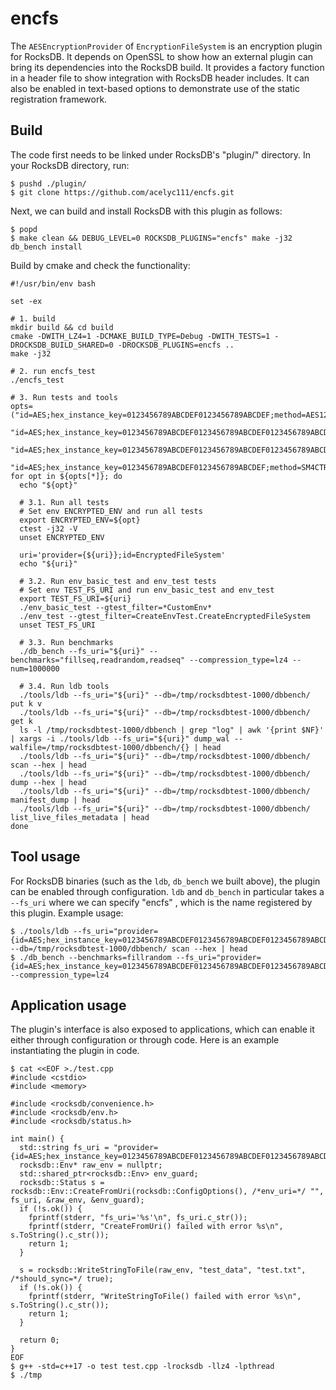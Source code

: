 # encfs

The `AESEncryptionProvider` of `EncryptionFileSystem` is an encryption plugin for RocksDB. It depends on OpenSSL to show how an external plugin can bring its dependencies into the RocksDB build. It provides a factory function in a header file to show integration with RocksDB header includes. It can also be enabled in text-based options to demonstrate use of the static registration framework.

## Build

The code first needs to be linked under RocksDB's "plugin/" directory. In your RocksDB directory, run:

```
$ pushd ./plugin/
$ git clone https://github.com/acelyc111/encfs.git
```

Next, we can build and install RocksDB with this plugin as follows:

```
$ popd
$ make clean && DEBUG_LEVEL=0 ROCKSDB_PLUGINS="encfs" make -j32 db_bench install
```

Build by cmake and check the functionality:
```
#!/usr/bin/env bash

set -ex

# 1. build
mkdir build && cd build
cmake -DWITH_LZ4=1 -DCMAKE_BUILD_TYPE=Debug -DWITH_TESTS=1 -DROCKSDB_BUILD_SHARED=0 -DROCKSDB_PLUGINS=encfs ..
make -j32

# 2. run encfs_test
./encfs_test

# 3. Run tests and tools
opts=("id=AES;hex_instance_key=0123456789ABCDEF0123456789ABCDEF;method=AES128CTR"
      "id=AES;hex_instance_key=0123456789ABCDEF0123456789ABCDEF0123456789ABCDEF;method=AES192CTR"
      "id=AES;hex_instance_key=0123456789ABCDEF0123456789ABCDEF0123456789ABCDEF0123456789ABCDEF;method=AES256CTR"
      "id=AES;hex_instance_key=0123456789ABCDEF0123456789ABCDEF;method=SM4CTR")
for opt in ${opts[*]}; do
  echo "${opt}"

  # 3.1. Run all tests
  # Set env ENCRYPTED_ENV and run all tests
  export ENCRYPTED_ENV=${opt}
  ctest -j32 -V
  unset ENCRYPTED_ENV

  uri='provider={${uri}};id=EncryptedFileSystem'
  echo "${uri}"

  # 3.2. Run env_basic_test and env_test tests
  # Set env TEST_FS_URI and run env_basic_test and env_test
  export TEST_FS_URI=${uri}
  ./env_basic_test --gtest_filter=*CustomEnv*
  ./env_test --gtest_filter=CreateEnvTest.CreateEncryptedFileSystem
  unset TEST_FS_URI

  # 3.3. Run benchmarks
  ./db_bench --fs_uri="${uri}" --benchmarks="fillseq,readrandom,readseq" --compression_type=lz4 --num=1000000

  # 3.4. Run ldb tools
  ./tools/ldb --fs_uri="${uri}" --db=/tmp/rocksdbtest-1000/dbbench/ put k v
  ./tools/ldb --fs_uri="${uri}" --db=/tmp/rocksdbtest-1000/dbbench/ get k
  ls -l /tmp/rocksdbtest-1000/dbbench | grep "log" | awk '{print $NF}' | xargs -i ./tools/ldb --fs_uri="${uri}" dump_wal --walfile=/tmp/rocksdbtest-1000/dbbench/{} | head
  ./tools/ldb --fs_uri="${uri}" --db=/tmp/rocksdbtest-1000/dbbench/ scan --hex | head
  ./tools/ldb --fs_uri="${uri}" --db=/tmp/rocksdbtest-1000/dbbench/ dump --hex | head
  ./tools/ldb --fs_uri="${uri}" --db=/tmp/rocksdbtest-1000/dbbench/ manifest_dump | head
  ./tools/ldb --fs_uri="${uri}" --db=/tmp/rocksdbtest-1000/dbbench/ list_live_files_metadata | head
done
```

## Tool usage

For RocksDB binaries (such as the `ldb`, `db_bench` we built above), the plugin can be enabled through configuration. `ldb` and `db_bench` in particular takes a `--fs_uri` where we can specify "encfs" , which is the name registered by this plugin. Example usage:

```
$ ./tools/ldb --fs_uri="provider={id=AES;hex_instance_key=0123456789ABCDEF0123456789ABCDEF0123456789ABCDEF0123456789ABCDEF;method=AES256CTR};id=EncryptedFileSystem" --db=/tmp/rocksdbtest-1000/dbbench/ scan --hex | head
$ ./db_bench --benchmarks=fillrandom --fs_uri="provider={id=AES;hex_instance_key=0123456789ABCDEF0123456789ABCDEF0123456789ABCDEF0123456789ABCDEF;method=AES256CTR};id=EncryptedFileSystem" --compression_type=lz4
```

## Application usage

The plugin's interface is also exposed to applications, which can enable it either through configuration or through code. Here is an example instantiating the plugin in code.

```
$ cat <<EOF >./test.cpp
#include <cstdio>
#include <memory>

#include <rocksdb/convenience.h>
#include <rocksdb/env.h>
#include <rocksdb/status.h>

int main() {
  std::string fs_uri = "provider={id=AES;hex_instance_key=0123456789ABCDEF0123456789ABCDEF0123456789ABCDEF0123456789ABCDEF;method=AES256CTR};id=EncryptedFileSystem";
  rocksdb::Env* raw_env = nullptr;
  std::shared_ptr<rocksdb::Env> env_guard;
  rocksdb::Status s = rocksdb::Env::CreateFromUri(rocksdb::ConfigOptions(), /*env_uri=*/ "", fs_uri, &raw_env, &env_guard);
  if (!s.ok()) {
    fprintf(stderr, "fs_uri='%s'\n", fs_uri.c_str());
    fprintf(stderr, "CreateFromUri() failed with error %s\n", s.ToString().c_str());
    return 1;
  }

  s = rocksdb::WriteStringToFile(raw_env, "test_data", "test.txt", /*should_sync=*/ true);
  if (!s.ok()) {
    fprintf(stderr, "WriteStringToFile() failed with error %s\n", s.ToString().c_str());
    return 1;
  }

  return 0;
}
EOF
$ g++ -std=c++17 -o test test.cpp -lrocksdb -llz4 -lpthread
$ ./tmp
```